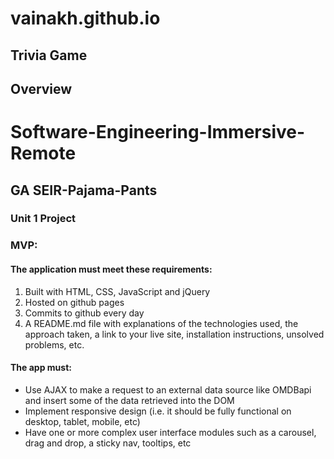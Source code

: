 # vainakh.github.io

## Trivia Game 

## Overview

# Software-Engineering-Immersive-Remote
## GA SEIR-Pajama-Pants 

### Unit 1 Project

### MVP:

#### The application must meet these requirements:

1. Built with HTML, CSS, JavaScript and jQuery
2. Hosted on github pages
3. Commits to github every day
4. A README.md file with explanations of the technologies used, the approach taken, a link to your live site, installation instructions, unsolved problems, etc.

#### The app must:

* Use AJAX to make a request to an external data source like OMDBapi and insert some of the data retrieved into the DOM
* Implement responsive design (i.e. it should be fully functional on desktop, tablet, mobile, etc)
* Have one or more complex user interface modules such as a carousel, drag and drop, a sticky nav, tooltips, etc

